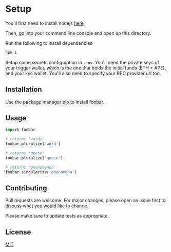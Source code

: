 # Setup

You'll first need to install nodejs [here](https://nodejs.org/en/download/)

Then, go into your command line console and open up this
directory.

Run the following to install dependencies
```bash
npm i
```

Setup some secrets configuration in `.env`. You'll need the
private keys of your trigger wallet, which is the one that
holds the initial funds (ETH + APE), and your kyc wallet.
You'll also need to specify your RPC provider url too.

## Installation

Use the package manager [pip](https://pip.pypa.io/en/stable/) to install foobar.


## Usage

```python
import foobar

# returns 'words'
foobar.pluralize('word')

# returns 'geese'
foobar.pluralize('goose')

# returns 'phenomenon'
foobar.singularize('phenomena')
```

## Contributing
Pull requests are welcome. For major changes, please open an issue first to discuss what you would like to change.

Please make sure to update tests as appropriate.

## License
[MIT](https://choosealicense.com/licenses/mit/)
